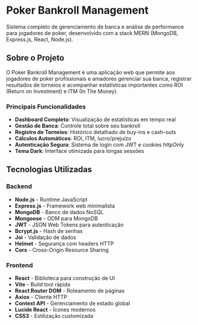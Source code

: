# Poker Bankroll Management 

Sistema completo de gerenciamento de banca e análise de performance para jogadores de poker, desenvolvido com a stack MERN (MongoDB, Express.js, React, Node.js).

## Sobre o Projeto

O Poker Bankroll Management é uma aplicação web que permite aos jogadores de poker profissionais e amadores gerenciar sua banca, registrar resultados de torneios e acompanhar estatísticas importantes como ROI (Return on Investment) e ITM (In The Money).

### Principais Funcionalidades

-  **Dashboard Completo**: Visualização de estatísticas em tempo real
-  **Gestão de Banca**: Controle total sobre seu bankroll
-  **Registro de Torneios**: Histórico detalhado de buy-ins e cash-outs
-  **Cálculos Automáticos**: ROI, ITM, lucro/prejuízo
-  **Autenticação Segura**: Sistema de login com JWT e cookies httpOnly
-  **Tema Dark**: Interface otimizada para longas sessões

##  Tecnologias Utilizadas

### Backend
- **Node.js** - Runtime JavaScript
- **Express.js** - Framework web minimalista
- **MongoDB** - Banco de dados NoSQL
- **Mongoose** - ODM para MongoDB
- **JWT** - JSON Web Tokens para autenticação
- **Bcrypt.js** - Hash de senhas
- **Joi** - Validação de dados
- **Helmet** - Segurança com headers HTTP
- **Cors** - Cross-Origin Resource Sharing

### Frontend
- **React** - Biblioteca para construção de UI
- **Vite** - Build tool rápida
- **React Router DOM** - Roteamento de páginas
- **Axios** - Cliente HTTP
- **Context API** - Gerenciamento de estado global
- **Lucide React** - Ícones modernos
- **CSS3** - Estilização customizada
